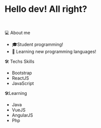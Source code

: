 <h1>Hello dev! All right?</h1>
<html>
 <head>
<body>
<br>
<p>💻 About me</p>
<ul>
  <li>🎓Student programming!</li>
  <li>🌱 Learning new programming languages!</li>
 </ul>
 
  <p>🛠 Techs Skills</p>
 <ul>
  <li>Bootstrap</li>
  <li>ReactJS</li>
  <li>JavaScript</li>
 </ul>
 <p>🛠Learning</li>
 <ul>
  <li>Java</li>
  <li>VueJS</li>
  <li>AngularJS</li>
  <li>Php</li>
 </ul>
 </body>
 </head>
 </html>
